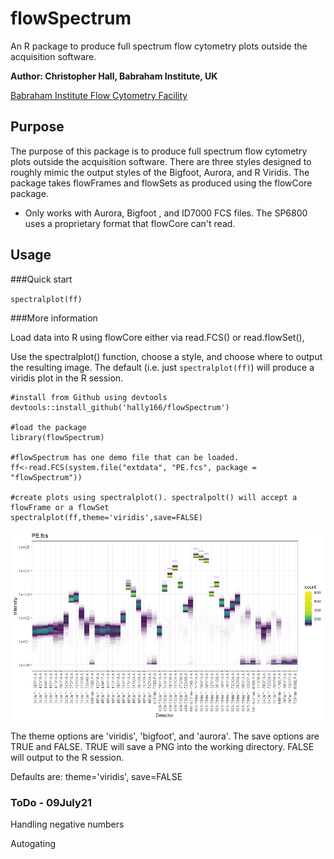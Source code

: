 # flowSpectrum
An R package to produce full spectrum flow cytometry plots outside the acquisition software.

**Author: Christopher Hall, Babraham Institute, UK**

[Babraham Institute Flow Cytometry Facility](https://www.babraham.ac.uk/science-services/flow-cytometry)

## Purpose
The purpose of this package is to produce full spectrum flow cytometry plots outside the acquisition software.
There are three styles designed to roughly mimic the output styles of the Bigfoot, Aurora, and R Viridis.
The package takes flowFrames and flowSets as produced using the flowCore package.
* Only works with Aurora, Bigfoot , and ID7000 FCS files.  The SP6800 uses a proprietary format that flowCore can't read. 

## Usage
###Quick start

```spectralplot(ff)```

###More information

Load data into R using flowCore either via read.FCS() or read.flowSet(),

Use the spectralplot() function, choose a style, and choose where to output the resulting image.  The default (i.e. just ```spectralplot(ff)```) will produce a viridis plot in the R session.

```{r setup, out.width="100%"}
#install from Github using devtools
devtools::install_github('hally166/flowSpectrum')

#load the package
library(flowSpectrum)

#flowSpectrum has one demo file that can be loaded.  
ff<-read.FCS(system.file("extdata", "PE.fcs", package = "flowSpectrum"))

#create plots using spectralplot(). spectralpolt() will accept a flowFrame or a flowSet
spectralplot(ff,theme='viridis',save=FALSE)
```
![PE spectrum](/man/PE.png)


The theme options are 'viridis', 'bigfoot', and 'aurora'.
The save options are TRUE and FALSE.  TRUE will save a PNG into the working directory. FALSE will output to the R session.

Defaults are: theme='viridis', save=FALSE

### ToDo - 09July21

Handling negative numbers

Autogating
